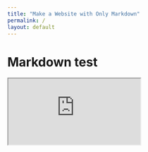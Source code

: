 ```yaml
---
title: "Make a Website with Only Markdown"
permalink: /
layout: default
---
```



# Markdown test

<iframe src="https://silly-dusk-80999a.netlify.app/"></iframe>